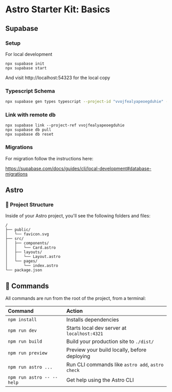 # Astro Starter Kit: Basics

## Supabase

### Setup

For local development

```
npx supabase init 
npx supabase start  
```

And visit http://localhost:54323 for the local copy

### Typescript Schema

```bash
npx supabase gen types typescript --project-id "vvojfealyapeoegduhie" --schema public
```

### Link with remote db

```
npx supabase link --project-ref vvojfealyapeoegduhie
npx supabase db pull
npx supabase db reset
```

### Migrations
For migration follow the instructions here:

https://supabase.com/docs/guides/cli/local-development#database-migrations


## Astro

### 🚀 Project Structure

Inside of your Astro project, you'll see the following folders and files:

```text
/
├── public/
│   └── favicon.svg
├── src/
│   ├── components/
│   │   └── Card.astro
│   ├── layouts/
│   │   └── Layout.astro
│   └── pages/
│       └── index.astro
└── package.json
```

## 🧞 Commands

All commands are run from the root of the project, from a terminal:

| Command                   | Action                                           |
| :------------------------ | :----------------------------------------------- |
| `npm install`             | Installs dependencies                            |
| `npm run dev`             | Starts local dev server at `localhost:4321`      |
| `npm run build`           | Build your production site to `./dist/`          |
| `npm run preview`         | Preview your build locally, before deploying     |
| `npm run astro ...`       | Run CLI commands like `astro add`, `astro check` |
| `npm run astro -- --help` | Get help using the Astro CLI                     |

